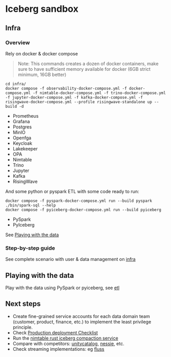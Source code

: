 # Iceberg sandbox

## Infra

### Overview

Rely on docker & docker compose

> Note: This commands creates a dozen of docker containers, make sure to have sufficient memory available for docker (6GB strict minimum, 16GB better)

```shell
cd infra/
docker compose -f observability-docker-compose.yml -f docker-compose.yml -f nimtable-docker-compose.yml -f trino-docker-compose.yml -f jupyter-docker-compose.yml -f kafka-docker-compose.yml -f risingwave-docker-compose.yml --profile risingwave-standalone up --build -d
```

* Prometheus
* Grafana
* Postgres
* MinIO
* Openfga
* Keycloak
* Lakekeeper
* OPA
* Nimtable
* Trino
* Jupyter
* Kafka
* RisingWave

And some python or pyspark ETL with some code ready to run:

```shell
docker compose -f pyspark-docker-compose.yml run --build pyspark ./bin/spark-sql --help
docker compose -f pyiceberg-docker-compose.yml run --build pyiceberg
```

* PySpark
* PyIceberg

See [Playing with the data](#playing-with-the-data)


### Step-by-step guide

See complete scenario with user & data management on [infra](./infra/README.md)


## Playing with the data

Play with the data using PySpark or pyiceberg, see [etl](./etl/README.md)


## Next steps

* Create fine-grained service accounts for each data domain team (customer, product, finance, etc.) to implement the least privilege principle.
* Check [Production deployment Checklist](https://docs.lakekeeper.io/docs/nightly/production/)
* Run the [nimtable rust iceberg compaction service](https://github.com/nimtable/iceberg-compaction)
* Compare with competitors: [unitycatalog](https://github.com/unitycatalog/unitycatalog), [nessie](https://github.com/projectnessie/nessie), etc.
* Check streaming implementations: eg [fluss](https://github.com/apache/fluss)
